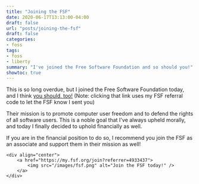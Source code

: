 ```yaml
---
title: "Joining the FSF"
date: 2020-06-17T13:13:00-04:00
draft: false
url: "posts/joining-the-fsf"
draft: false
categories:
- foss
tags: 
- foss
- liberty
summary: "I've joined the Free Software Foundation and so should you!"
showtoc: true
---
```


This is so long overdue, but I joined the Free Software Foundation today, and I
think [you should, too!](https://my.fsf.org/join?referrer=4933437) (Note:
clicking that link uses my FSF referral code to let the FSF know I sent you)

Their mission is to promote computer user freedom and to defend the rights of
all software users. This is a noble goal that I've always upheld morally, and
today I finally decided to uphold financially as well.

If you are in the financial position to do so, I recommend you join the FSF as
an associate and support them in their mission as well!

	<div align="center">
		<a href="https://my.fsf.org/join?referrer=4933437">
			<img src="/images/fsf.png" alt="Join the FSF today!" />
		</a>
	</div>
